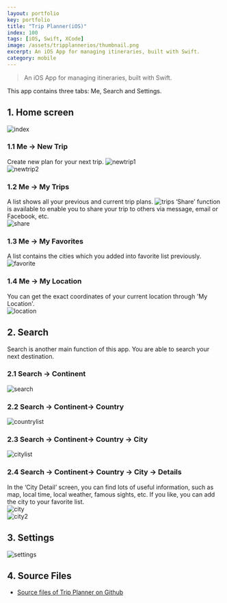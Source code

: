 ```yaml
---
layout: portfolio
key: portfolio
title: "Trip Planner(iOS)"
index: 100
tags: [iOS, Swift, XCode]
image: /assets/tripplannerios/thumbnail.png
excerpt: An iOS App for managing itineraries, built with Swift.
category: mobile
---
```


> An iOS App for managing itineraries, built with Swift.

This app contains three tabs: Me, Search and Settings.  

## 1. Home screen  
![index](/assets/tripplannerios/index.png "index")  
### 1.1 Me -> New Trip
Create new plan for your next trip.
![newtrip1](/assets/tripplannerios/newtrip1.png "newtrip1")  
![newtrip2](/assets/tripplannerios/newtrip2.png "newtrip2")  
### 1.2 Me -> My Trips
A list shows all your previous and current trip plans.
![trips](/assets/tripplannerios/trips.png "trips")
‘Share’ function is available to enable you to share your trip to others via message, email or Facebook, etc.  
![share](/assets/tripplannerios/share.png "share")
### 1.3 Me -> My Favorites
A list contains the cities which you added into favorite list previously.  
![favorite](/assets/tripplannerios/favorite.png "favorite")
### 1.4 Me -> My Location
You can get the exact coordinates of your current location through 'My Location'.  
![location](/assets/tripplannerios/location.png "location")  
## 2. Search
Search is another main function of this app. You are able to search your next destination.  
### 2.1 Search -> Continent
![search](/assets/tripplannerios/search.png "search")  
### 2.2 Search -> Continent-> Country
![countrylist](/assets/tripplannerios/countrylist.png "countrylist")  
### 2.3 Search -> Continent-> Country -> City
![citylist](/assets/tripplannerios/citylist.png "citylist")
### 2.4 Search -> Continent-> Country -> City -> Details
In the ‘City Detail’ screen, you can find lots of useful information, such as map, local time, local weather, famous sights, etc. If you like, you can add the city to your favorite list.  
![city](/assets/tripplannerios/city.png "city")  
![city2](/assets/tripplannerios/city2.png "city2")
## 3. Settings  
![settings](/assets/tripplannerios/settings.png "settings")  
## 4. Source Files
* [Source files of Trip Planner on Github](https://github.com/jojozhuang/Portfolio/tree/master/TripPlanner/TripPlanneriOS)
